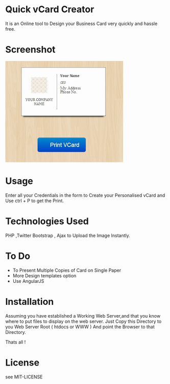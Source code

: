 # Quick vCard Creator

It is an Online tool to Design your Business Card very quickly and hassle free.

# Screenshot

![ Quick vCard Creator Screenshot](https://github.com/Varundaga/vCard_Creator/blob/master/Screenshot/vCard%20Sample.JPG?raw=true)

# Usage

Enter all your Credentials in the form to Create your Personalised vCard and Use ctrl + P to get the Print.

# Technologies Used

PHP ,Twitter Bootstrap , Ajax to Upload the Image Instantly.

# To Do

* To Present Multiple Copies of Card on Single Paper 
* More Design templates option 
* Use AngularJS 

# Installation

Assuming you have established a Working Web Server,and that you know where to put files to display on the web server.
Just Copy this Directory  to you Web Server Root ( htdocs or WWW )
And point the Browser to that Directory.

Thats all !

# License

see MIT-LICENSE







